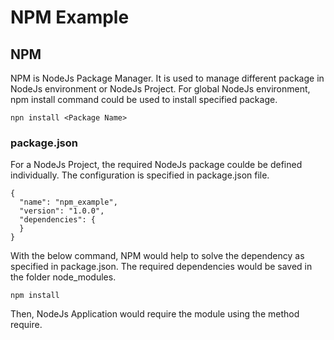 # NPM Example

## NPM
NPM is NodeJs Package Manager. It is used to manage different package in NodeJs environment or NodeJs Project. 
For global NodeJs environment, npm install command could be used to install specified package.
```
npn install <Package Name>
```

### package.json
For a NodeJs Project, the required NodeJs package coulde be defined individually. The configuration is specified in package.json file. 

```
{
  "name": "npm_example",
  "version": "1.0.0",
  "dependencies": {
  }
}
```

With the below command, NPM would help to solve the dependency as specified in package.json. The required dependencies would be saved in the folder node_modules.
```
npm install
```
Then, NodeJs Application would require the module using the method require.

